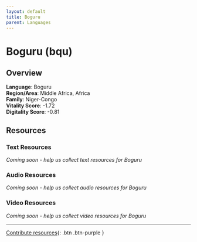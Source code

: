 ```yaml
---
layout: default
title: Boguru
parent: Languages
---
```


# Boguru (bqu)

## Overview

**Language**: Boguru  
**Region/Area**: Middle Africa, Africa  
**Family**: Niger-Congo  
**Vitality Score**: -1.72  
**Digitality Score**: -0.81  

## Resources

### Text Resources
*Coming soon - help us collect text resources for Boguru*

### Audio Resources
*Coming soon - help us collect audio resources for Boguru*

### Video Resources
*Coming soon - help us collect video resources for Boguru*

---

[Contribute resources](https://fairtrain.github.io/){: .btn .btn-purple }
